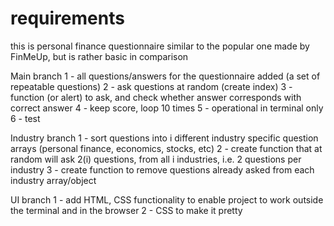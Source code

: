# requirements

this is personal finance questionnaire similar to the popular one made by FinMeUp, but is rather basic in comparison

Main branch
1 - all questions/answers for the questionnaire added (a set of repeatable questions)
2 - ask questions at random (create index)
3 - function (or alert) to ask, and check whether answer corresponds with correct answer
4 - keep score, loop 10 times
5 - operational in terminal only
6 - test

Industry branch
1 - sort questions into i different industry specific question arrays (personal finance, economics, stocks, etc)
2 - create function that at random will ask 2(i) questions, from all i industries, i.e. 2 questions per industry
3 - create function to remove questions already asked from each industry array/object

UI branch
1 - add HTML, CSS functionality to enable project to work outside the terminal and in the browser
2 - CSS to make it pretty
